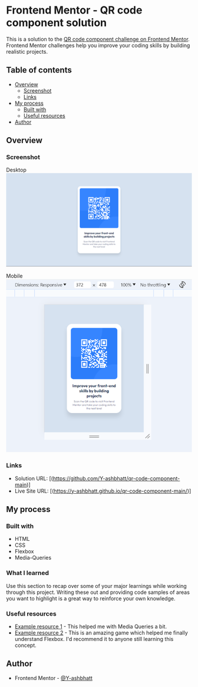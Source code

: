 # Frontend Mentor - QR code component solution

This is a solution to the [QR code component challenge on Frontend Mentor](https://www.frontendmentor.io/challenges/qr-code-component-iux_sIO_H). Frontend Mentor challenges help you improve your coding skills by building realistic projects. 

## Table of contents

- [Overview](#overview)
  - [Screenshot](#screenshot)
  - [Links](#links)
- [My process](#my-process)
  - [Built with](#built-with)
  - [Useful resources](#useful-resources)
- [Author](#author)




## Overview

### Screenshot
Desktop
![](./screenshots/desktop.png)

Mobile
![](./screenshots/mobile.png)


### Links

- Solution URL: [(https://github.com/Y-ashbhatt/qr-code-component-main)]
- Live Site URL: [(https://y-ashbhatt.github.io/qr-code-component-main/)]

## My process

### Built with

- HTML
- CSS 
- Flexbox
- Media-Queries




### What I learned

Use this section to recap over some of your major learnings while working through this project. Writing these out and providing code samples of areas you want to highlight is a great way to reinforce your own knowledge.





### Useful resources

- [Example resource 1](https://developer.mozilla.org/en-US/docs/Web/CSS/CSS_media_queries/Using_media_queries) - This helped me with Media Queries a bit.
- [Example resource 2](https://appbrewery.github.io/flexboxfroggy/) - This is an amazing game which helped me finally understand Flexbox. I'd recommend it to anyone still learning this concept.



## Author

- Frontend Mentor - [@Y-ashbhatt](https://www.frontendmentor.io/profile/Y-ashbhatt)

